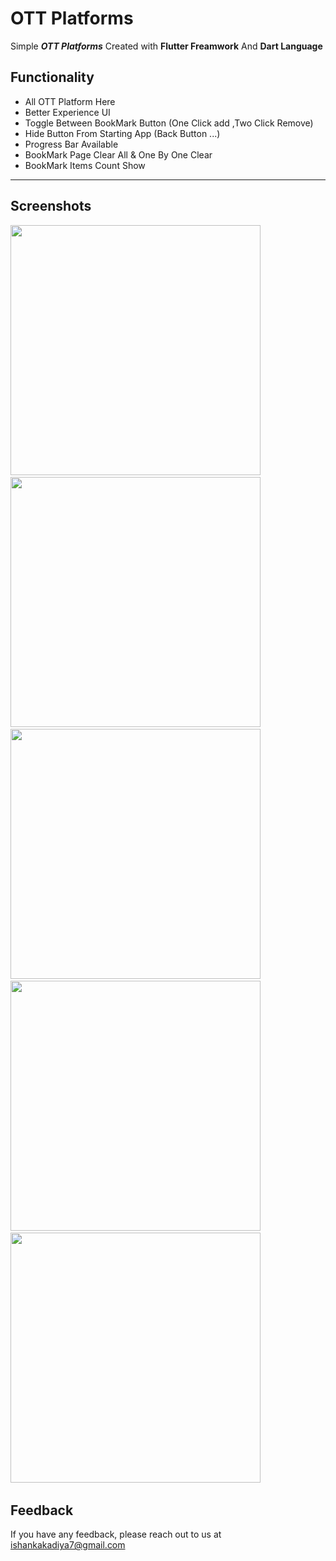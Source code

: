 # OTT Platforms

Simple ***OTT Platforms*** Created with **Flutter Freamwork** And **Dart Language**


## Functionality

- All OTT Platform Here
- Better Experience UI
- Toggle Between BookMark Button (One Click add ,Two Click Remove)
- Hide Button From Starting App (Back Button ...)
- Progress Bar Available
- BookMark Page Clear All & One By One Clear
- BookMark Items Count Show
--- 

## Screenshots 

<img src="https://user-images.githubusercontent.com/113764228/196773803-fdb87d17-293d-40ae-9bd4-f415303f4dcc.jpg" width="400"> &nbsp; 
<img src="https://user-images.githubusercontent.com/113764228/196773891-7303a8b2-2b17-42b1-92b4-8cdafc20283c.jpg" width="400"> &nbsp; 
<img src="https://user-images.githubusercontent.com/113764228/196773520-551f56c8-b5e7-4f71-a2d6-38773ffd7b1b.jpg" width="400"> &nbsp; 
<img src="https://user-images.githubusercontent.com/113764228/196773556-3137e962-77bd-4618-bfdb-7dc83bfa5fae.jpg" width="400"> &nbsp; 
<img src="https://user-images.githubusercontent.com/113764228/196773572-52a7ef4d-a039-4c0c-a094-7bd54b77e3d5.jpg" width="400"> &nbsp; 


## Feedback

If you have any feedback, please reach out to us at ishankakadiya7@gmail.com

